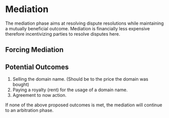 # Mediation

The mediation phase aims at resolving dispute resolutions while maintaining a mutually beneficial outcome. Mediation is 
financially less expensive therefore incentivizing parties to resolve disputes here.

## Forcing Mediation

## Potential Outcomes
1. Selling the domain name. (Should be to the price the domain was bought)
2. Paying a royalty (rent) for the usage of a domain name.
3. Agreement to now action.

If none of the above proposed outcomes is met, the mediation will continue to an arbitration phase.